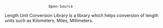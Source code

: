 						Open-Source
Length Unit Conversion Library is a library which helps conversion of length units such as Kilometers, Miles, Millimeters.